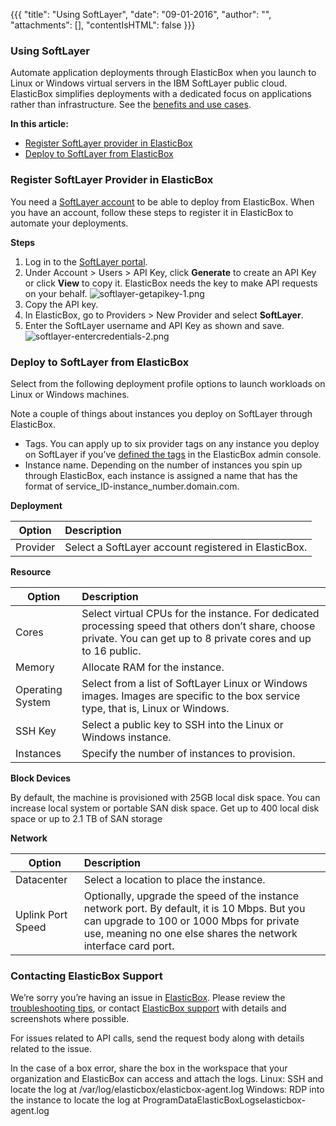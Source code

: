 {{{ "title": "Using SoftLayer",
"date": "09-01-2016",
"author": "",
"attachments": [],
"contentIsHTML": false
}}}

### Using SoftLayer

Automate application deployments through ElasticBox when you launch to Linux or Windows virtual servers in the IBM SoftLayer public cloud. ElasticBox simplifies deployments with a dedicated focus on applications rather than infrastructure. See the [benefits and use cases](//www.ctl.io/knowledge-base/ElasticBox).

**In this article:**

* [Register SoftLayer provider in ElasticBox](../ElasticBox/using-softlayer.md)
* [Deploy to SoftLayer from ElasticBox](../ElasticBox/using-softlayer.md)

### Register SoftLayer Provider in ElasticBox

You need a [SoftLayer account](http://www.softlayer.com/info/free-cloud) to be able to deploy from ElasticBox. When you have an account, follow these steps to register it in ElasticBox to automate your deployments.

**Steps**
1. Log in to the [SoftLayer portal](https://control.softlayer.com/).
2. Under Account > Users > API Key, click **Generate** to create an API Key or click **View** to copy it. ElasticBox needs the key to make API requests on your behalf.
![softlayer-getapikey-1.png](../images/ElasticBox/softlayer-getapikey-1.png)
3. Copy the API key.
4. In ElasticBox, go to Providers > New Provider and select **SoftLayer**.
5. Enter the SoftLayer username and API Key as shown and save.
![softlayer-entercredentials-2.png](../images/ElasticBox/softlayer-entercredentials-2.png)

### Deploy to SoftLayer from ElasticBox

Select from the following deployment profile options to launch workloads on Linux or Windows machines.

Note a couple of things about instances you deploy on SoftLayer through ElasticBox.
* Tags. You can apply up to six provider tags on any instance you deploy on SoftLayer if you’ve [defined the tags](../ElasticBox/resource-tags.md) in the ElasticBox admin console.
* Instance name. Depending on the number of instances you spin up through ElasticBox, each instance is assigned a name that has the format of service_ID-instance_number.domain.com.

**Deployment**

| **Option**  |  **Description** |
|----------|:-----|
| Provider | Select a SoftLayer account registered in ElasticBox. |

**Resource**

| **Option**  |  **Description** |
|----------|:-----|
| Cores | Select virtual CPUs for the instance. For dedicated processing speed that others don’t share, choose private. You can get up to 8 private cores and up to 16 public. |
| Memory | Allocate RAM for the instance. |
| Operating System | Select from a list of SoftLayer Linux or Windows images. Images are specific to the box service type, that is, Linux or Windows. |
| SSH Key |	Select a public key to SSH into the Linux or Windows instance. | The drop-down shows keys added to your SoftLayer account. |
| Instances | Specify the number of instances to provision. |

**Block Devices**

By default, the machine is provisioned with 25GB local disk space. You can increase local system or portable SAN disk space. Get up to 400 local disk space or up to 2.1 TB of SAN storage

**Network**

| **Option**  |  **Description** |
|----------|:-----|
| Datacenter | Select a location to place the instance. |
| Uplink Port Speed	| Optionally, upgrade the speed of the instance network port. By default, it is 10 Mbps. But you can upgrade to 100 or 1000 Mbps for private use, meaning no one else shares the network interface card port. |

### Contacting ElasticBox Support

We’re sorry you’re having an issue in [ElasticBox](//www.ctl.io/elasticbox/). Please review the [troubleshooting tips](../ElasticBox/troubleshooting-tips.md), or contact [ElasticBox support](mailto:support@elasticbox.com) with details and screenshots where possible.

For issues related to API calls, send the request body along with details related to the issue.

In the case of a box error, share the box in the workspace that your organization and ElasticBox can access and attach the logs.
Linux: SSH and locate the log at /var/log/elasticbox/elasticbox-agent.log
Windows: RDP into the instance to locate the log at ProgramDataElasticBoxLogselasticbox-agent.log
